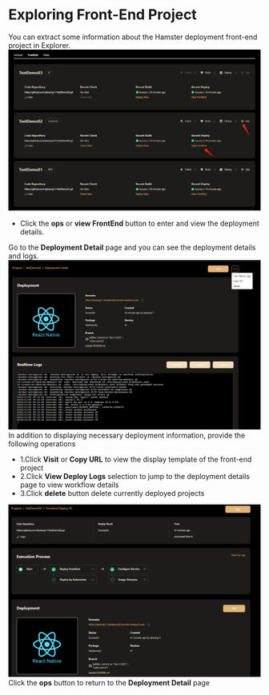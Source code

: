 # Exploring Front-End Project
You can extract some information about the Hamster deployment front-end project in Explorer.
![Exploring Front-End](./img/exploring_front_end01.png)   
- Click the **ops** or **view FrontEnd** button to enter and view the deployment details.  

Go to the **Deployment Detail** page and you can see the deployment details and logs.
![Exploring Front-End](./img/exploring_front_end02.png)
In addition to displaying necessary deployment information, provide the following operations
- 1.Click **Visit** or **Copy URL** to view the display template of the front-end project  
- 2.Click **View Deploy Logs** selection to jump to the deployment details page to view workflow details  
- 3.Click **delete** button delete currently deployed projects  

![Exploring Front-End](./img/exploring_front_end03.png)
Click the **ops** button to return to the **Deployment Detail** page